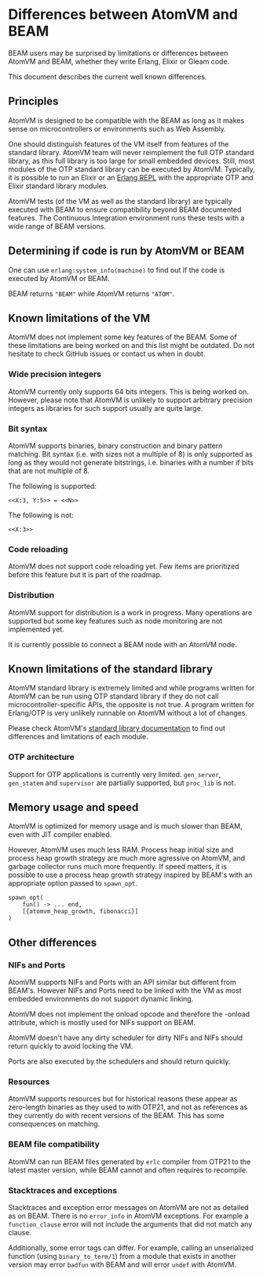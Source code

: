 <!--
 Copyright 2025 Paul Guyot <pguyot@kallisys.net>

 SPDX-License-Identifier: Apache-2.0 OR LGPL-2.1-or-later
-->

# Differences between AtomVM and BEAM

BEAM users may be surprised by limitations or differences between AtomVM and BEAM, whether they
write Erlang, Elixir or Gleam code.

This document describes the current well known differences.

## Principles

AtomVM is designed to be compatible with the BEAM as long as it makes sense on microcontrollers or
environments such as Web Assembly.

One should distinguish features of the VM itself from features of the standard library. AtomVM
team will never reimplement the full OTP standard library, as this full library is too large for
small embedded devices. Still, most modules of the OTP standard library can be executed by AtomVM.
Typically, it is possible to run an Elixir or an
[Erlang REPL](https://github.com/pguyot/atomvm_shell) with the appropriate OTP and Elixir standard
library modules.

AtomVM tests (of the VM as well as the standard library) are typically executed with BEAM to
ensure compatibility beyond BEAM documented features. The Continuous Integration environment runs
these tests with a wide range of BEAM versions.

## Determining if code is run by AtomVM or BEAM

One can use `erlang:system_info(machine)` to find out if the code is executed by AtomVM or BEAM.

BEAM returns `"BEAM"` while AtomVM returns `"ATOM"`.

## Known limitations of the VM

AtomVM does not implement some key features of the BEAM. Some of these limitations are being
worked on and this list might be outdated. Do not hesitate to check GitHub issues or contact us
when in doubt.

### Wide precision integers

AtomVM currently only supports 64 bits integers. This is being worked on. However, please note
that AtomVM is unlikely to support arbitrary precision integers as libraries for such support
usually are quite large.

### Bit syntax

AtomVM supports binaries, binary construction and binary pattern matching. Bit syntax (i.e. with
sizes not a multiple of 8) is only supported as long as they would not generate bitstrings, i.e.
binaries with a number if bits that are not multiple of 8.

The following is supported:

    <<X:3, Y:5>> = <<N>>

The following is not:

    <<X:3>>

### Code reloading

AtomVM does not support code reloading yet. Few items are prioritized before this feature but it
is part of the roadmap.

### Distribution

AtomVM support for distribution is a work in progress. Many operations are supported but some key
features such as node monitoring are not implemented yet.

It is currently possible to connect a BEAM node with an AtomVM node.

## Known limitations of the standard library

AtomVM standard library is extremely limited and while programs written for AtomVM can be run
using OTP standard library if they do not call microcontroller-specific APIs, the opposite is not
true. A program written for Erlang/OTP is very unlikely runnable on AtomVM without a lot of
changes.

Please check AtomVM's [standard library documentation](./apidocs/erlang/estdlib/README.md) to find out differences
and limitations of each module.

### OTP architecture

Support for OTP applications is currently very limited. `gen_server`, `gen_statem` and `supervisor`
are partially supported, but `proc_lib` is not.

## Memory usage and speed

AtomVM is optimized for memory usage and is much slower than BEAM, even with JIT compiler enabled.

However, AtomVM uses much less RAM. Process heap initial size and process heap growth strategy are
much more agressive on AtomVM, and garbage collector runs much more frequently. If speed matters,
it is possible to use a process heap growth strategy inspired by BEAM's with an appropriate option
passed to `spawn_opt`.

    spawn_opt(
        fun() -> ... end,
        [{atomvm_heap_growth, fibonacci}]
    )

## Other differences

### NIFs and Ports

AtomVM supports NIFs and Ports with an API similar but different from BEAM's. However NIFs
and Ports need to be linked with the VM as most embedded environments do not support dynamic
linking.

AtomVM does not implement the onload opcode and therefore the -onload attribute, which is mostly
used for NIFs support on BEAM.

AtomVM doesn't have any dirty scheduler for dirty NIFs and NIFs should return quickly to avoid
locking the VM.

Ports are also executed by the schedulers and should return quickly.

### Resources

AtomVM supports resources but for historical reasons these appear as zero-length binaries as they
used to with OTP21, and not as references as they currently do with recent versions of the BEAM.
This has some consequences on matching.

### BEAM file compatibility

AtomVM can run BEAM files generated by `erlc` compiler from OTP21 to the latest master version,
while BEAM cannot and often requires to recompile.

### Stacktraces and exceptions

Stacktraces and exception error messages on AtomVM are not as detailed as on BEAM. There is no `error_info` in AtomVM exceptions.
For example a `function_clause` error will not include the arguments that did not match any clause.

Additionally, some error tags can differ. For example, calling an unserialized function (using `binary_to_term/1`)
from a module that exists in another version may error `badfun` with BEAM and will error `undef` with AtomVM.
